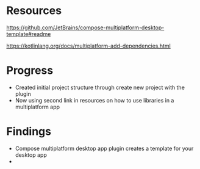 # Resources

https://github.com/JetBrains/compose-multiplatform-desktop-template#readme

https://kotlinlang.org/docs/multiplatform-add-dependencies.html

# Progress

- Created initial project structure through create new project with the plugin
- Now using second link in resources on how to use libraries in a multiplatform app

# Findings

- Compose multiplatform desktop app plugin creates a template for your desktop app
- 

